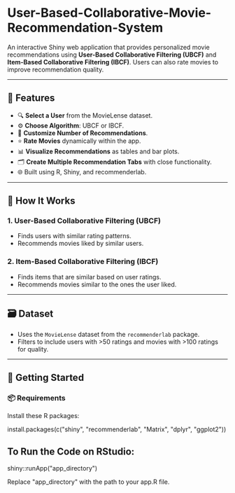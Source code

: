 # User-Based-Collaborative-Movie-Recommendation-System

An interactive Shiny web application that provides personalized movie recommendations using **User-Based Collaborative Filtering (UBCF)** and **Item-Based Collaborative Filtering (IBCF)**. Users can also rate movies to improve recommendation quality.

---

## 📌 Features

- 🔍 **Select a User** from the MovieLense dataset.
- ⚙️ **Choose Algorithm**: UBCF or IBCF.
- 🎯 **Customize Number of Recommendations**.
- ⭐ **Rate Movies** dynamically within the app.
- 📊 **Visualize Recommendations** as tables and bar plots.
- 🗂️ **Create Multiple Recommendation Tabs** with close functionality.
- 🌐 Built using R, Shiny, and recommenderlab.

---

## 🧠 How It Works

### 1. **User-Based Collaborative Filtering (UBCF)**
- Finds users with similar rating patterns.
- Recommends movies liked by similar users.

### 2. **Item-Based Collaborative Filtering (IBCF)**
- Finds items that are similar based on user ratings.
- Recommends movies similar to the ones the user liked.

---

## 🗃️ Dataset

- Uses the `MovieLense` dataset from the `recommenderlab` package.
- Filters to include users with >50 ratings and movies with >100 ratings for quality.

---

## 🚀 Getting Started

### 📦 Requirements

Install these R packages:

install.packages(c("shiny", "recommenderlab", "Matrix", "dplyr", "ggplot2"))

## To Run the Code on RStudio:

shiny::runApp("app_directory")

Replace "app_directory" with the path to your app.R file.
